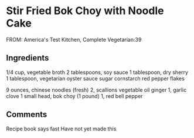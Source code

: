 # Stir Fried Bok Choy with Noodle Cake

FROM: America's Test Kitchen, Complete Vegetarian:39

## Ingredients

1/4 cup, vegetable broth
2 tablespoons, soy sauce
1 tablespoon, dry sherry
1 tablespoon, vegetarian oyster sauce
sugar
cornstarch
red pepper flakes

9 ounces, chinese noodles (fresh)
2, scallions 
vegetable oil
ginger
1, garlic clove
1 small head, bok choy (1 pound)
1, red bell pepper

## Comments

Recipe book says fast
Have not yet made this
